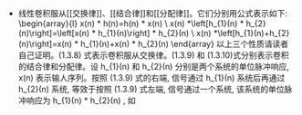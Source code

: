 - 线性卷积服从[[交换律]]、[[结合律]]和[[分配律]]。它们分别用公式表示如下:
  \begin{array}{l}
  x(n) * h(n)=h(n) * x(n) \\
  x(n) *\left[h_{1}(n) * h_{2}(n)\right]=\left[x(n) * h_{1}(n)\right] * h_{2}(n) \\
  x(n) *\left[h_{1}(n)+h_{2}(n)\right]=x(n) * h_{1}(n)+x(n) * h_{2}(n)
  \end{array}
  以上三个性质请读者自己证明。(1.3.8) 式表示卷积服从交换律。(1.3.9) 和 (1.3.10)式分别表示卷积的结合律和分配律。设  h_{1}(n)  和  h_{2}(n)  分别是两个系统的单位脉冲响应,  x(n)  表示输人序列。按照 (1.3.9) 式的右端, 信号通过  h_{1}(n)  系统后再通过  h_{2}(n)  系统, 等效于按照 (1.3.9) 式左端, 信号通过一个系统, 该系统的单位脉冲响应为  h_{1}(n) * h_{2}(n) , 如